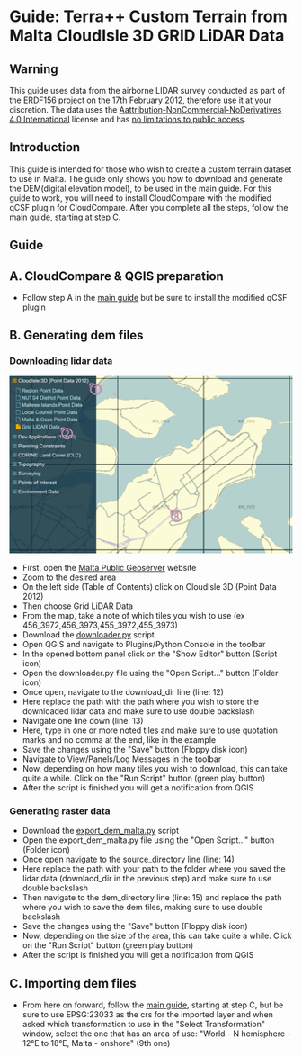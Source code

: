 Guide: Terra++ Custom Terrain from Malta CloudIsle 3D GRID LiDAR Data
=====================================================================

Warning
-------
This guide uses data from the airborne LIDAR survey conducted as part of the ERDF156 project on the 17th February 2012, therefore use it at your discretion. The data uses the [Aattribution-NonCommercial-NoDerivatives 4.0 International](https://creativecommons.org/licenses/by-nc-nd/4.0/legalcode) license and has [no limitations to public access](https://inspire.ec.europa.eu/metadata-codelist/LimitationsOnPublicAccess/noLimitations).

Introduction
------------

This guide is intended for those who wish to create a custom terrain dataset to use in Malta. The guide only shows you how to download and generate the DEM(digital elevation model), to be used in the main guide. For this guide to work, you will need to install CloudCompare with the modified qCSF plugin for CloudCompare. After you complete all the steps, follow the main guide, starting at step C. 

Guide
-----

A. CloudCompare & QGIS preparation
----------------------------------

- Follow step A in the [main guide](https://github.com/DavixDevelop/TerraLidar) but be sure to install the modified qCSF plugin

B. Generating dem files
-----------------------
### Downloading lidar data
![](https://raw.githubusercontent.com/DavixDevelop/TerraLidar/master/countries/Malta/images/geoportal.png "Malta Public Geoserver")
- First, open the [Malta Public Geoserver](http://geoserver.pa.org.mt/publicgeoserver) website
- Zoom to the desired area
- On the left side (Table of Contents) click on CloudIsle 3D (Point Data 2012)
- Then choose Grid LiDAR Data
- From the map, take a note of which tiles you wish to use (ex 456_3972,456_3973,455_3972,455_3973)
- Download the [downloader.py](https://raw.githubusercontent.com/DavixDevelop/TerraLidar/master/countries/Malta/downloader.py) script
- Open QGIS and navigate to Plugins/Python Console in the toolbar
- In the opened bottom panel click on the "Show Editor" button (Script icon)
- Open the downloader.py file using the "Open Script..." button (Folder icon)
- Once open, navigate to the download_dir line (line: 12)
- Here replace the path with the path where you wish to store the downloaded lidar data and make sure to use double backslash
- Navigate one line down (line: 13)
- Here, type in one or more noted tiles and make sure to use quotation marks and no comma at the end, like in the example
- Save the changes using the "Save" button (Floppy disk icon)
- Navigate to View/Panels/Log Messages in the toolbar
- Now, depending on how many tiles you wish to download, this can take quite a while. Click on the "Run Script" button (green play button)
- After the script is finished you will get a notification from QGIS

### Generating raster data
- Download the [export_dem_malta.py](https://raw.githubusercontent.com/DavixDevelop/TerraLidar/master/countries/Malta/export_dem_malta.py) script
- Open the export_dem_malta.py file using the "Open Script..." button (Folder icon)
- Once open navigate to the source_directory line (line: 14)
- Here replace the path with your path to the folder where you saved the lidar data (downlaod_dir in the previous step) and make sure to use double backslash
- Then navigate to the dem_directory line (line: 15) and replace the path where you wish to save the dem files, making sure to use double backslash
- Save the changes using the "Save" button (Floppy disk icon)
- Now, depending on the size of the area, this can take quite a while. Click on the "Run Script" button (green play button)
- After the script is finished you will get a notification from QGIS

C. Importing dem files
----------------------
- From here on forward, follow the [main guide](https://github.com/DavixDevelop/TerraLidar), starting at step C, but be sure to use EPSG:23033 as the crs for the imported layer and when asked which transformation to use in the "Select Transformation" window, select the one that has an area of use: "World - N hemisphere - 12°E to 18°E, Malta - onshore" (9th one)